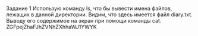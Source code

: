 Задание 1
Использую команду ls, что бы вывести имена файлов, лежащих в данной директории. Видим, что здесь имеется файл diary.txt.
Выводу его содержимое на экран при помощи команды cat.
ZGFpejZhaFJhZVNhZXhhaWJ1YWYK

